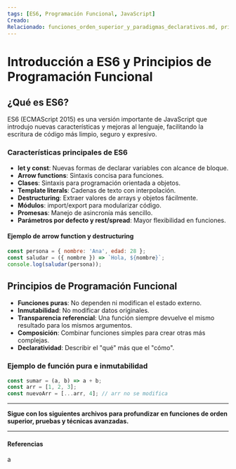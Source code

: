 ```yaml
---
tags: [ES6, Programación Funcional, JavaScript]
Creado: 
Relacionado: funciones_orden_superior_y_paradigmas_declarativos.md, principios_solidos_monadas.md
---
```


# Introducción a ES6 y Principios de Programación Funcional

## ¿Qué es ES6?
ES6 (ECMAScript 2015) es una versión importante de JavaScript que introdujo nuevas características y mejoras al lenguaje, facilitando la escritura de código más limpio, seguro y expresivo.

### Características principales de ES6
- **let y const**: Nuevas formas de declarar variables con alcance de bloque.
- **Arrow functions**: Sintaxis concisa para funciones.
- **Clases**: Sintaxis para programación orientada a objetos.
- **Template literals**: Cadenas de texto con interpolación.
- **Destructuring**: Extraer valores de arrays y objetos fácilmente.
- **Módulos**: import/export para modularizar código.
- **Promesas**: Manejo de asincronía más sencillo.
- **Parámetros por defecto y rest/spread**: Mayor flexibilidad en funciones.

#### Ejemplo de arrow function y destructuring
```js
const persona = { nombre: 'Ana', edad: 28 };
const saludar = ({ nombre }) => `Hola, ${nombre}`;
console.log(saludar(persona));
```

## Principios de Programación Funcional
- **Funciones puras**: No dependen ni modifican el estado externo.
- **Inmutabilidad**: No modificar datos originales.
- **Transparencia referencial**: Una función siempre devuelve el mismo resultado para los mismos argumentos.
- **Composición**: Combinar funciones simples para crear otras más complejas.
- **Declaratividad**: Describir el "qué" más que el "cómo".

### Ejemplo de función pura e inmutabilidad
```js
const sumar = (a, b) => a + b;
const arr = [1, 2, 3];
const nuevoArr = [...arr, 4]; // arr no se modifica
```

---

**Sigue con los siguientes archivos para profundizar en funciones de orden superior, pruebas y técnicas avanzadas.**

---
#### Referencias
a 